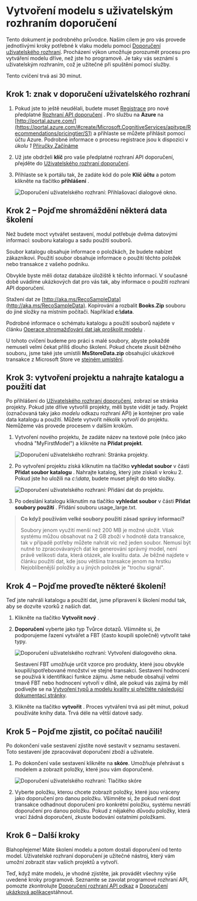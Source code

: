 <properties
    pageTitle="Vytvoření modelu s uživatelským rozhraním Recommnendations | Microsoft Azure"
    description="Azure doporučení výukové počítače – vytvoření modelu s uživatelským rozhraním doporučení"
    services="cognitive-services"
    documentationCenter=""
    authors="luiscabrer"
    manager="jhubbard"
    editor="cgronlun"/>

<tags
    ms.service="cognitive-services"
    ms.workload="data-services"
    ms.tgt_pltfrm="na"
    ms.devlang="na"
    ms.topic="article"
    ms.date="10/11/2016"
    ms.author="luisca"/>

# <a name="building-a-model-with-the-recommendations-ui"></a>Vytvoření modelu s uživatelským rozhraním doporučení

Tento dokument je podrobného průvodce. Naším cílem je pro vás provede jednotlivými kroky potřebné k vlaku modelu pomocí [Doporučení uživatelského rozhraní](https://recommendations-portal.azurewebsites.net/).
Procházení výkon umožňuje porozumět procesu pro vytváření modelu dříve, než jste ho programově. Je taky vás seznámí s uživatelským rozhraním, což je užitečné při spuštění pomocí služby.

Tento cvičení trvá asi 30 minut.

<a name="Step1"></a>
## <a name="step-1---sign-in-to-the-recommendations-ui"></a>Krok 1: znak v doporučení uživatelského rozhraní ##

1. Pokud jste to ještě neudělali, budete muset [Registrace](https://portal.azure.com/#create/Microsoft.CognitiveServices/apitype/Recommendations/pricingtier/S1) pro nové předplatné [Rozhraní API doporučení](https://www.microsoft.com/cognitive-services/en-us/recommendations-api) . Pro službu na **Azure** na [http://portal.azure.com/](https://portal.azure.com/#create/Microsoft.CognitiveServices/apitype/Recommendations/pricingtier/S1) a přihlaste se můžete přihlásit pomocí účtu Azure. Podrobné informace o procesu registrace jsou k dispozici v *úkolu 1* [Příručky Začínáme](cognitive-services-recommendations-quick-start.md) 

1. Už jste obdrželi **klíč** pro vaše předplatné rozhraní API doporučení, přejděte do [Uživatelského rozhraní doporučení](https://recommendations-portal.azurewebsites.net/). 

1. Přihlaste se k portálu tak, že zadáte kód do pole **Klíč účtu** a potom klikněte na tlačítko **přihlášení** .

    ![Doporučení uživatelského rozhraní: Přihlašovací dialogové okno.][reco_signin]


<a name="Step2"></a>
## <a name="step-2---lets-gather-some-training-data"></a>Krok 2 – Pojďme shromáždění některá data školení ##

Než budete moct vytvářet sestavení, modul potřebuje dvěma datovými informací: souboru katalogu a sadu použití souborů. 

Soubor katalogu obsahuje informace o položkách, že budete nabízet zákazníkovi. Použití soubor obsahuje informace o použití těchto položek nebo transakce z vašeho podniku.

Obvykle byste měli dotaz databáze úložiště k těchto informací. V současné době uvádíme ukázkových dat pro vás tak, aby informace o použití rozhraní API doporučení.

Stažení dat ze [http://aka.ms/RecoSampleData](http://aka.ms/RecoSampleData). Kopírování a rozbalit **Books.Zip** souboru do jiné složky na místním počítači. Například **c:\data**.

Podrobné informace o schématu katalogu a použití souborů najdete v článku [Operace shromažďování dat jak proškolit modelu](cognitive-services-recommendations-collecting-data.md) .
 
U tohoto cvičení budeme pro práci s malé soubory, abyste pokaždé nemuseli velmi čekat příliš dlouho školení. Pokud chcete zkusit běžného souboru, jsme také jste umístili **MsStoreData.zip** obsahující ukázkové transakce z Microsoft Store ve [stejném umístění](http://aka.ms/RecoSampleData).

<a name="Step3"></a>
## <a name="step-3---create-a-project-and-upload-catalog-and-usage-data"></a>Krok 3: vytvoření projektu a nahrajte katalogu a použití dat ##

Po přihlášení do [Uživatelského rozhraní doporučení](https://recommendations-portal.azurewebsites.net/), zobrazí se stránka projekty. Pokud jste dříve vytvořili projekty, měli byste vidět je tady.
Projekt (označovaná taky jako *modelu* odkazu rozhraní API) je kontejner pro vaše data katalogu a použití. Můžete vytvořit několik *vytvoří* do projektu. Nemůžeme vás provede procesem v dalším krokům.

1. Vytvoření nového projektu, že zadáte název na textové pole (něco jako vhodná "MyFirstModel") a klikněte na **Přidat projekt**.
 
    ![Doporučení uživatelského rozhraní: Stránka projekty.][reco_projects]

1. Po vytvoření projektu získá kliknutím na tlačítko **vyhledat soubor** v části **Přidat soubor katalogu** . Nahrajte katalog, který jste získali v kroku 2. Pokud jste ho uložili na *c:\data*, budete muset přejít do této složky.

    ![Doporučení uživatelského rozhraní: Přidání dat do projektu.][reco_firstmodel]

1. Po odeslání katalogu kliknutím na tlačítko **vyhledat soubor** v části **Přidat soubory použití** . Přidání souboru usage_large.txt.

> **Co když používám velké soubory použití zásad správy informací?**
>
> Soubory jenom využití menší než 200 MB je možné uložit. Však systému můžou obsahovat na 2 GB zboží v hodnotě data transakce, tak v případě potřeby můžete nahrát víc než jeden soubor.
> Nemusí být nutné to zpracovávaných dat ke generování správný model, není právě velikosti data, která otázek, ale kvalitu data. Je běžné najdete v článku použití dat, kde jsou většina transakce jenom na hrstku Nejoblíbenější položky a u jiných položek je "trochu signál".

<a name="Step4"></a>
## <a name="step-4---lets-do-some-training"></a>Krok 4 – Pojďme proveďte některé školení! ##

Teď jste nahráli katalogu a použití dat, jsme připravení k školení modul tak, aby se dozvíte vzorků z našich dat.

1.  Klikněte na tlačítko **Vytvořit nový** .

1.  **Doporučení** vyberte jako typ Tvůrce dotazů. Všimněte si, že podporujeme řazení vytvářet a FBT (často koupili společně) vytvořit také typy.

    ![Doporučení uživatelského rozhraní: Vytvoření dialogového okna.][reco_build_dialog.png]


    Sestavení FBT umožňuje určit vzorce pro produkty, které jsou obvykle koupili/spotřebované množství ve stejné transakci.
    Sestavení hodnocení se používá k identifikaci funkce zájmu. 
    Jsme nebude obsahují velmi tmavě FBT nebo hodnocení vytvoří v dílně, ale pokud vás zajímá by měl podívejte se na [Vytvoření typů a modelu kvality si přečtěte následující dokumentaci stránky](cognitive-services-recommendations-buildtypes.md).

1. Klikněte na tlačítko **vytvořit** . Proces vytváření trvá asi pět minut, pokud používáte knihy data. Trvá déle na větší datové sady.

<a name="Step5"></a>
## <a name="step-5---lets-find-out-what-the-machine-learned"></a>Krok 5 – Pojďme zjistit, co počítač naučili! ##

Po dokončení vaše sestavení zjistíte nové sestavit v seznamu sestavení. Toto sestavení jde zpracovávat doporučení zboží a uživatele.

1. Po dokončení vaše sestavení klikněte na **skóre**. Umožňuje přehrávat s modelem a zobrazit položky, které jsou vám doporučené.

    ![Doporučení uživatelského rozhraní: Tlačítko skóre][reco_score_button]

1. Vyberte položku, kterou chcete zobrazit položky, které jsou vráceny jako doporučení pro danou položku. Všimněte si, že pokud není dost transakce odhadnout doporučení pro konkrétní položku, systému nevrátí doporučení pro danou položku.  Pokud z nějakého důvodu položky, která vrací žádná doporučení, zkuste bodování ostatními položkami.

<a name="Step6"></a>
## <a name="step-6---next-steps"></a>Krok 6 – Další kroky ##
Blahopřejeme! Máte školení modelu a potom dostali doporučení od tento model.  Uživatelské rozhraní doporučení je užitečné nástroj, který vám umožní zobrazit stav vašich projektů a vytvoří. 

Teď, když máte modelu, je vhodné zjistěte, jak provádět všechny výše uvedené kroky programově. Seznamte se zavolat programové rozhraní API, pomozte zkontrolujte [Doporučení rozhraní API odkaz](http://go.microsoft.com/fwlink/?LinkId=759348) a [Doporučení ukázková aplikace](http://go.microsoft.com/fwlink/?LinkID=759344)stáhnout.


[reco_signin]:../media/cognitive-services/reco_signin.PNG
[reco_projects]:../media/cognitive-services/reco_projects.PNG
[reco_firstmodel]:../media/cognitive-services/reco_firstmodel.png
[reco_build_dialog.png]:../media/cognitive-services/reco_build_dialog.png
[reco_score_button]:../media/cognitive-services/reco_score_button.png
